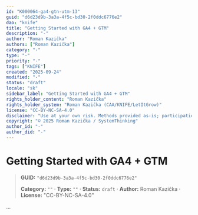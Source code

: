 ```yaml
---
id: "K000064-ga4-gtn-utm-13"
guid: "d6d23d9b-3a3a-4f5c-bd30-2f0ddc6776e2"
dao: "knife"
title: "Getting Started with GA4 + GTM"
description: "-"
author: "Roman Kazička"
authors: ["Roman Kazička"]
category: "-"
type: "-"
priority: "-"
tags: ["KNIFE"]
created: "2025-09-24"
modified: "-"
status: "draft"
locale: "sk"
sidebar_label: "Getting Started with GA4 + GTM"
rights_holder_content: "Roman Kazička"
rights_holder_system: "Roman Kazička (CAA/KNIFE/LetItGrow)"
license: "CC-BY-NC-SA-4.0"
disclaimer: "Use at your own risk. Methods provided as-is; participation is voluntary and context-aware."
copyright: "© 2025 Roman Kazička / SystemThinking"
author_id: "-"
author_did: "-"
---
```

# Getting Started with GA4 + GTM
<!-- fm-visible: start -->

> **GUID:** `"d6d23d9b-3a3a-4f5c-bd30-2f0ddc6776e2"`
>   
> **Category:** `""` · **Type:** `""` · **Status:** `draft` · **Author:** Roman Kazička · **License:** "CC-BY-NC-SA-4.0"
<!-- fm-visible: end -->


...
